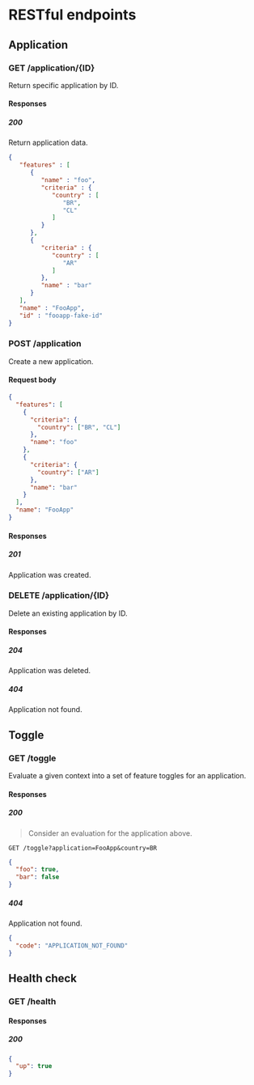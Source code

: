# RESTful endpoints

## Application

### GET /application/{ID}

Return specific application by ID.

#### Responses

##### 200

Return application data.

```json
{
   "features" : [
      {
         "name" : "foo",
         "criteria" : {
            "country" : [
               "BR",
               "CL"
            ]
         }
      },
      {
         "criteria" : {
            "country" : [
               "AR"
            ]
         },
         "name" : "bar"
      }
   ],
   "name" : "FooApp",
   "id" : "fooapp-fake-id"
}

```

### POST /application

Create a new application.

#### Request body

```json
{
  "features": [
    {
      "criteria": {
        "country": ["BR", "CL"]
      },
      "name": "foo"
    },
    {
      "criteria": {
        "country": ["AR"]
      },
      "name": "bar"
    }
  ],
  "name": "FooApp"
}
```

#### Responses

##### 201

Application was created.

### DELETE /application/{ID}

Delete an existing application by ID.

#### Responses

##### 204

Application was deleted.

##### 404

Application not found.

## Toggle

### GET /toggle

Evaluate a given context into a set of feature toggles for an application.

#### Responses

##### 200

> Consider an evaluation for the application above.

`GET /toggle?application=FooApp&country=BR`

```json
{
  "foo": true,
  "bar": false
}
```

##### 404

Application not found.

```json
{
  "code": "APPLICATION_NOT_FOUND"
}
```

## Health check

### GET /health

#### Responses

##### 200

```json
{
  "up": true
}
```
